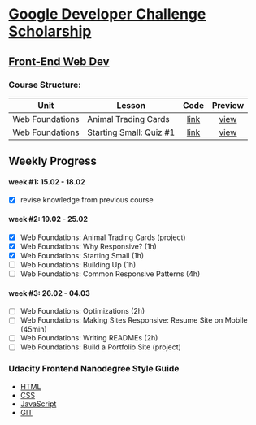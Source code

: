 # [Google Developer Challenge Scholarship](https://www.udacity.com/google-scholarships)
## [Front-End Web Dev](https://www.udacity.com/course/front-end-web-developer-nanodegree--nd001)

### Course Structure:
Unit               | Lesson                   | Code                   | Preview                |
-------------------|--------------------------|:----------------------:|:----------------------:|
Web Foundations    | Animal Trading Cards     | [link][U1-L10#02-code] | [view][U1-L10#02-view] |
Web Foundations    | Starting Small: Quiz #1  | [link][U1-L12#16-code] | [view][U1-L12#16-view] |

## Weekly Progress
#### week #1: 15.02 - 18.02
- [x] revise knowledge from previous course
#### week #2: 19.02 - 25.02
- [x] Web Foundations: Animal Trading Cards (project)
- [x] Web Foundations: Why Responsive? (1h)
- [x] Web Foundations: Starting Small (1h)
- [ ] Web Foundations: Building Up (1h)
- [ ] Web Foundations: Common Responsive Patterns (4h)
#### week #3: 26.02 - 04.03
- [ ] Web Foundations: Optimizations (2h)
- [ ] Web Foundations: Making Sites Responsive: Resume Site on Mobile (45min)
- [ ] Web Foundations: Writing READMEs (2h)
- [ ] Web Foundations: Build a Portfolio Site (project)

### Udacity Frontend Nanodegree Style Guide
* [HTML](https://udacity.github.io/frontend-nanodegree-styleguide/index)
* [CSS](https://udacity.github.io/frontend-nanodegree-styleguide/css)
* [JavaScript](https://udacity.github.io/frontend-nanodegree-styleguide/javascript)
* [GIT](https://udacity.github.io/git-styleguide)


[U1-L10#02-code]: web-foundations/10.02
[U1-L10#02-view]: https://gavar.github.io/google-front-end-web-developer/web-foundations/10.02/card.html

[U1-L12#16-code]: web-foundations/12.16
[U1-L12#16-view]: https://gavar.github.io/google-front-end-web-developer/web-foundations/12.16/index.html
